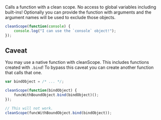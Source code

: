Calls a function with a clean scope. No access to global variables including built-ins! Optionally you can provide the function with arguments and the argument names will be used to exclude those objects.

```JavaScript
cleanScope(function(console) {
	console.log("I can use the `console` object!");
});
```

## Caveat
You may use a native function with cleanScope. This includes functions created with `.bind`! To bypass this caveat you can create another function that calls that one.

```JavaScript
var bindObject = /* ... */;

cleanScope(function(bindObject) {
	funcWithBoundObject.bind(bindObject)();
});

// This will not work.
cleanScope(funcWithBoundObject.bind(bindObject));
```

